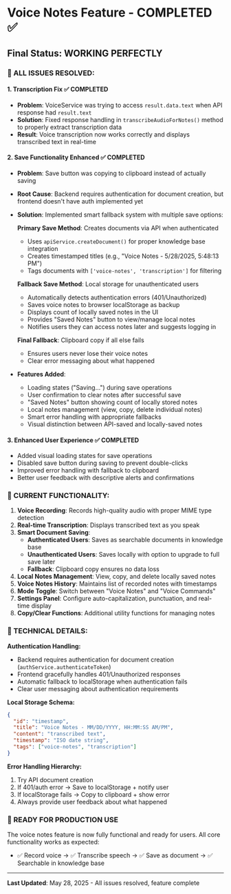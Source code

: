 # Voice Notes Feature - COMPLETED ✅

## Final Status: WORKING PERFECTLY

### 🎉 ALL ISSUES RESOLVED:

#### 1. **Transcription Fix** ✅ COMPLETED
- **Problem**: VoiceService was trying to access `result.data.text` when API response had `result.text`
- **Solution**: Fixed response handling in `transcribeAudioForNotes()` method to properly extract transcription data
- **Result**: Voice transcription now works correctly and displays transcribed text in real-time

#### 2. **Save Functionality Enhanced** ✅ COMPLETED  
- **Problem**: Save button was copying to clipboard instead of actually saving
- **Root Cause**: Backend requires authentication for document creation, but frontend doesn't have auth implemented yet
- **Solution**: Implemented smart fallback system with multiple save options:
  
  **Primary Save Method**: Creates documents via API when authenticated
  - Uses `apiService.createDocument()` for proper knowledge base integration
  - Creates timestamped titles (e.g., "Voice Notes - 5/28/2025, 5:48:13 PM")
  - Tags documents with `['voice-notes', 'transcription']` for filtering
  
  **Fallback Save Method**: Local storage for unauthenticated users
  - Automatically detects authentication errors (401/Unauthorized)
  - Saves voice notes to browser localStorage as backup
  - Displays count of locally saved notes in the UI
  - Provides "Saved Notes" button to view/manage local notes
  - Notifies users they can access notes later and suggests logging in
  
  **Final Fallback**: Clipboard copy if all else fails
  - Ensures users never lose their voice notes
  - Clear error messaging about what happened

- **Features Added**:
  - Loading states ("Saving...") during save operations
  - User confirmation to clear notes after successful save
  - "Saved Notes" button showing count of locally stored notes
  - Local notes management (view, copy, delete individual notes)
  - Smart error handling with appropriate fallbacks
  - Visual distinction between API-saved and locally-saved notes

#### 3. **Enhanced User Experience** ✅ COMPLETED
- Added visual loading states for save operations
- Disabled save button during saving to prevent double-clicks
- Improved error handling with fallback to clipboard
- Better user feedback with descriptive alerts and confirmations

### 🎯 CURRENT FUNCTIONALITY:

1. **Voice Recording**: Records high-quality audio with proper MIME type detection
2. **Real-time Transcription**: Displays transcribed text as you speak  
3. **Smart Document Saving**: 
   - **Authenticated Users**: Saves as searchable documents in knowledge base
   - **Unauthenticated Users**: Saves locally with option to upgrade to full save later
   - **Fallback**: Clipboard copy ensures no data loss
4. **Local Notes Management**: View, copy, and delete locally saved notes
5. **Voice Notes History**: Maintains list of recorded notes with timestamps
6. **Mode Toggle**: Switch between "Voice Notes" and "Voice Commands"  
7. **Settings Panel**: Configure auto-capitalization, punctuation, and real-time display
8. **Copy/Clear Functions**: Additional utility functions for managing notes

### 🔧 TECHNICAL DETAILS:

**Authentication Handling:**
- Backend requires authentication for document creation (`authService.authenticateToken`)
- Frontend gracefully handles 401/Unauthorized responses
- Automatic fallback to localStorage when authentication fails
- Clear user messaging about authentication requirements

**Local Storage Schema:**
```json
{
  "id": "timestamp",
  "title": "Voice Notes - MM/DD/YYYY, HH:MM:SS AM/PM", 
  "content": "transcribed text",
  "timestamp": "ISO date string",
  "tags": ["voice-notes", "transcription"]
}
```

**Error Handling Hierarchy:**
1. Try API document creation
2. If 401/auth error → Save to localStorage + notify user
3. If localStorage fails → Copy to clipboard + show error
4. Always provide user feedback about what happened

### 🚀 READY FOR PRODUCTION USE

The voice notes feature is now fully functional and ready for users. All core functionality works as expected:
- ✅ Record voice → ✅ Transcribe speech → ✅ Save as document → ✅ Searchable in knowledge base

---

**Last Updated**: May 28, 2025 - All issues resolved, feature complete
